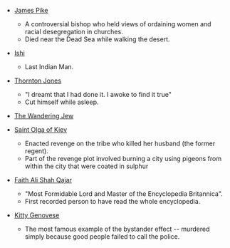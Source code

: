 * [James Pike](https://en.wikipedia.org/wiki/James_Pike) 
	* A controversial bishop who held views of ordaining women and racial desegregation in churches.
	* Died near the Dead Sea while walking the desert. 

* [Ishi](https://en.wikipedia.org/wiki/Ishi)
	* Last Indian Man. 

* [Thornton Jones](https://en.wikipedia.org/wiki/List_of_unusual_deaths)
	* "I dreamt that I had done it. I awoke to find it true"
	* Cut himself while asleep. 

* [The Wandering Jew](https://en.wikipedia.org/wiki/Wandering_Jew)

* [Saint Olga of Kiev](https://en.wikipedia.org/wiki/Olga_of_Kiev)
	* Enacted revenge on the tribe who killed her husband (the former regent). 
	* Part of the revenge plot involved  burning a city using pigeons from within the city that were coated in sulphur

* [Faith Ali Shah Qajar](https://en.wikipedia.org/wiki/Fath-Ali_Shah_Qajar)
	* "Most Formidable Lord and Master of the Encyclopedia Britannica". 
	* First recorded person to have read the whole encyclopedia.

* [Kitty Genovese](https://en.wikipedia.org/wiki/Murder_of_Kitty_Genovese)
	* The most famous example of the bystander effect -- murdered simply because good people failed to call the police. 